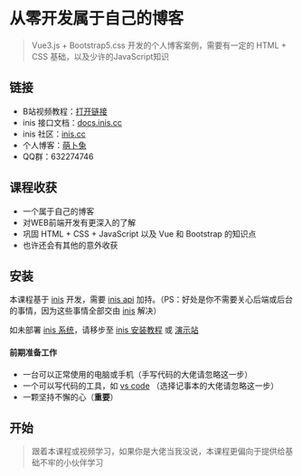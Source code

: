 # 从零开发属于自己的博客

> Vue3.js + Bootstrap5.css 开发的个人博客案例，需要有一定的 HTML + CSS 基础，以及少许的JavaScript知识

## 链接

* B站视频教程：[打开链接](//space.bilibili.com/10812729/video)   
* inis 接口文档：[docs.inis.cc](//docs.inis.cc)   
* inis 社区：[inis.cc](//inis.cc)   
* 个人博客：[萌卜兔](//inis.cn)   
* QQ群：632274746

## 课程收获

* 一个属于自己的博客
* 对WEB前端开发有更深入的了解
* 巩固 HTML + CSS + JavaScript 以及 Vue 和 Bootstrap 的知识点
* 也许还会有其他的意外收获

## 安装

本课程基于 [inis](//inis.cc) 开发，需要 [inis api](//docs.inis.cc) 加持。（PS：好处是你不需要关心后端或后台的事情，因为这些事情全部交由 [inis](//inis.cc) 解决）   

如未部署 [inis 系统](//inis.cc)，请移步至 [inis 安装教程](//inis.cn/article/1.html) 或 [演示站](//test.inis.cn)

#### 前期准备工作

* 一台可以正常使用的电脑或手机（手写代码的大佬请忽略这一步）
* 一个可以写代码的工具，如 [vs code](//code.visualstudio.com) （选择记事本的大佬请忽略这一步）
* 一颗坚持不懈的心（**重要**）

## 开始

> 跟着本课程或视频学习，如果你是大佬当我没说，本课程更偏向于提供给基础不牢的小伙伴学习